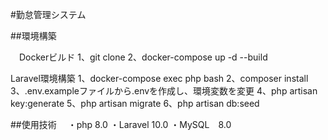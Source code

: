 #勤怠管理システム

##環境構築

　Dockerビルド
 1、git clone
 2、docker-compose up -d --build

 Laravel環境構築
 1、docker-compose exec php bash
 2、composer install
 3、.env.exampleファイルから.envを作成し、環境変数を変更
 4、php artisan key:generate
 5、php artisan migrate
 6、php artisan db:seed

##使用技術
　・php 8.0
 ・Laravel 10.0
 ・MySQL　8.0
 
 
 
 

